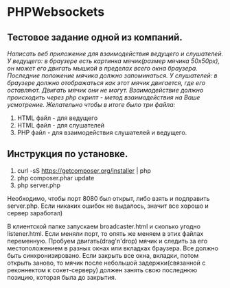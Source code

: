 <h1>PHPWebsockets</h1>
<h2>Тестовое задание одной из компаний. </h2>

<cite>Написать веб приложение для взаимодействия ведущего и слушателей.
У ведущего: в браузере есть картинка мячик(размер мячика 50х50px), он
может его двигать мышкой в пределах всего окна браузера. Последние положение мячика
должно запоминаться.
У слушателей: в браузере должно отображаться как этот мячик двигается,
где его оставляют. Двигать мячик они не могут.
Взаимодействие должно происходить через php скрипт - метод
взаимодействия на Ваше усмотрение.
Желательно чтобы в итоге было три файла:
1) HTML файл - для ведущего
2) HTML файл - для слушателей
3) PHP файл - для взаимодействия слушателей и ведущего.</cite>


<h2>Инструкция по установке.</h2>

1. curl -sS https://getcomposer.org/installer | php
2. php composer.phar update
3. php server.php


Необходимо, чтобы порт 8080 был открыт, либо взять и подправить server.php.
Если никаких ошибок не выдалось, значит все хорошо и сервер заработал)

В клиентской папке запускаем broadcaster.html и сколько угодно listener.html.
Если меняли порт, то опять же меняем в этих файлах переменную.
Пробуем двигать(drag'n'drop) мячик и следить за его местоположением в разных окнах или вкладках браузера.
Все должно быть синхронизировано.
Если закрыть все окна, вкладки, потом открыть заново, то мячик после небольшой задержки(связанной с реконнектом к сокет-серверу)
должен занять свою последнюю позицию, которая была до закрытия.
